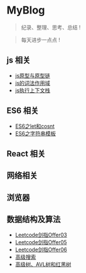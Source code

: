 # MyBlog
> 纪录、整理、思考、总结 !

> 每天进步一点点 !


## js 相关
* [js原型与原型链](https://github.com/2018212632/myblog/issues/7)
* [js的词法作用域](https://github.com/2018212632/myblog/issues/9)
* [js执行上下文栈](https://github.com/2018212632/myblog/issues/10)
## ES6 相关

* [ES6之let和cosnt](https://github.com/2018212632/myblog/issues/4)
* [ES6之字符串模板](https://github.com/2018212632/myblog/issues/6)
## React 相关

## 网络相关

## 浏览器

## 数据结构及算法

* [Leetcode剑指Offer03](https://github.com/2018212632/myblog/issues/2)
* [Leetcode剑指Offer05](https://github.com/2018212632/myblog/issues/5)
* [Leetcode剑指Offer06](https://github.com/2018212632/myblog/issues/8)
* [高级搜索](https://github.com/2018212632/myblog/issues/3)
* [高级树、AVL树和红黑树](https://github.com/2018212632/myblog/issues/11)



